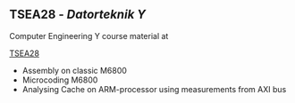 ## TSEA28 - _Datorteknik Y_

Computer Engineering Y course material at 

[TSEA28](http://www.isy.liu.se/edu/kurs/TSEA28/)

* Assembly on classic M6800
* Microcoding M6800
* Analysing Cache on ARM-processor using measurements from AXI bus